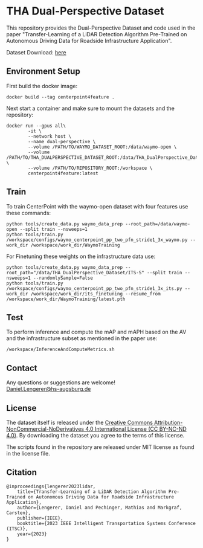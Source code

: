# THA Dual-Perspective Dataset
This repository provides the Dual-Perspective Dataset and code used in the paper "Transfer-Learning of a LiDAR Detection Algorithm Pre-Trained on Autonomous Driving Data for Roadside Infrastructure Application".

Dataset Download: [here](https://l.linklyhq.com/l/1uGNk)

## Environment Setup
First build the docker image:
```
docker build --tag centerpoint4feature .
```

Next start a container and make sure to mount the datasets and the repository:

```
docker run --gpus all\
        -it \
        --network host \
        --name dual-perspective \
        --volume /PATH/TO/WAYMO_DATASET_ROOT:/data/waymo-open \
        --volume /PATH/TO/THA_DUALPERSPECTIVE_DATASET_ROOT:/data/THA_DualPerspective_Dataset \
        --volume /PATH/TO/REPOSITORY_ROOT:/workspace \
        centerpoint4feature:latest
```

## Train
To train CenterPoint with the waymo-open dataset with four features use these commands:

``` 
python tools/create_data.py waymo_data_prep --root_path=/data/waymo-open --split train --nsweeps=1
python tools/train.py /workspace/configs/waymo_centerpoint_pp_two_pfn_stride1_3x_waymo.py --work_dir /workspace/work_dir/WaymoTraining
```

For Finetuning these weights on the infrastructure data use:

```
python tools/create_data.py waymo_data_prep --root_path="/data/THA_DualPerspective_Dataset/ITS-S" --split train --nsweeps=1 --randomlySample=False
python tools/train.py /workspace/configs/waymo_centerpoint_pp_two_pfn_stride1_3x_its.py --work_dir /workspace/work_dir/its_finetuning --resume_from /workspace/work_dir/WaymoTraining/latest.pth
```

## Test
To perform inference and compute the mAP and mAPH based on the AV and the infrastructure subset as mentioned in the paper use:
```
/workspace/InferenceAndComputeMetrics.sh
```

## Contact
Any questions or suggestions are welcome! \
Daniel.Lengerer@hs-augsburg.de

## License
The dataset itself is released under the [Creative Commons Attribution-NonCommercial-NoDerivatives 4.0 International License (CC BY-NC-ND 4.0)](https://creativecommons.org/licenses/by-nc-nd/4.0/). By downloading the dataset you agree to the terms of this license.

The scripts found in the repository are released under MIT license as found in the license file.

## Citation
    @inproceedings{lengerer2023lidar,
        title={Transfer-Learning of a LiDAR Detection Algorithm Pre-Trained on Autonomous Driving Data for Roadside Infrastructure Application},
        author={Lengerer, Daniel and Pechinger, Mathias and Markgraf, Carsten},
        publisher={IEEE},
        booktitle={2023 IEEE Intelligent Transportation Systems Conference (ITSC)},
        year={2023}
    }
